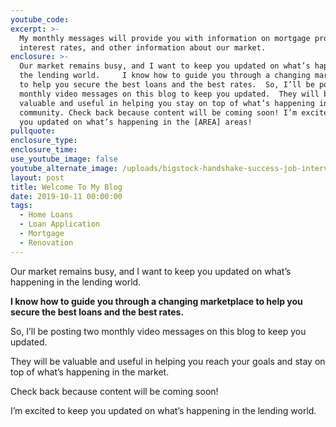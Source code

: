 ```yaml
---
youtube_code:
excerpt: >-
  My monthly messages will provide you with information on mortgage programs,
  interest rates, and other information about our market.
enclosure: >-
  Our market remains busy, and I want to keep you updated on what’s happening in
  the lending world.     I know how to guide you through a changing marketplace
  to help you secure the best loans and the best rates.  So, I’ll be posting two
  monthly video messages on this blog to keep you updated.  They will be
  valuable and useful in helping you stay on top of what’s happening in the
  community. Check back because content will be coming soon! I’m excited to keep
  you updated on what’s happening in the [AREA] areas!
pullquote:
enclosure_type:
enclosure_time:
use_youtube_image: false
youtube_alternate_image: /uploads/bigstock-handshake-success-job-intervie-254790886.jpg
layout: post
title: Welcome To My Blog
date: 2019-10-11 00:00:00
tags:
  - Home Loans
  - Loan Application
  - Mortgage
  - Renovation
---
```


Our market remains busy, and I want to keep you updated on what’s happening in the lending world. &nbsp; &nbsp;

**I know how to guide you through a changing marketplace to help you secure the best loans and the best rates. &nbsp;**

So, I’ll be posting two monthly video messages on this blog to keep you updated. &nbsp;

They will be valuable and useful in helping you reach your goals and stay on top of what’s happening in the market.

Check back because content will be coming soon\!

I’m excited to keep you updated on what’s happening in the lending world.